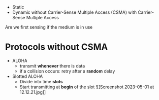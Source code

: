 - Static
- Dynamic
without Carrier-Sense Multiple Access (CSMA)
with Carrier-Sense Multiple Access

Are we first sensing if the medium is in use

# Protocols without CSMA
- ALOHA
	- transmit **whenever** there is data
	- if a collision occurs: retry after a **random** delay
- Slotted ALOHA
	- Divide into time **slots**
	- Start transmitting at **begin** of the slot
![[Screenshot 2023-05-01 at 12.12.21.jpg]]
